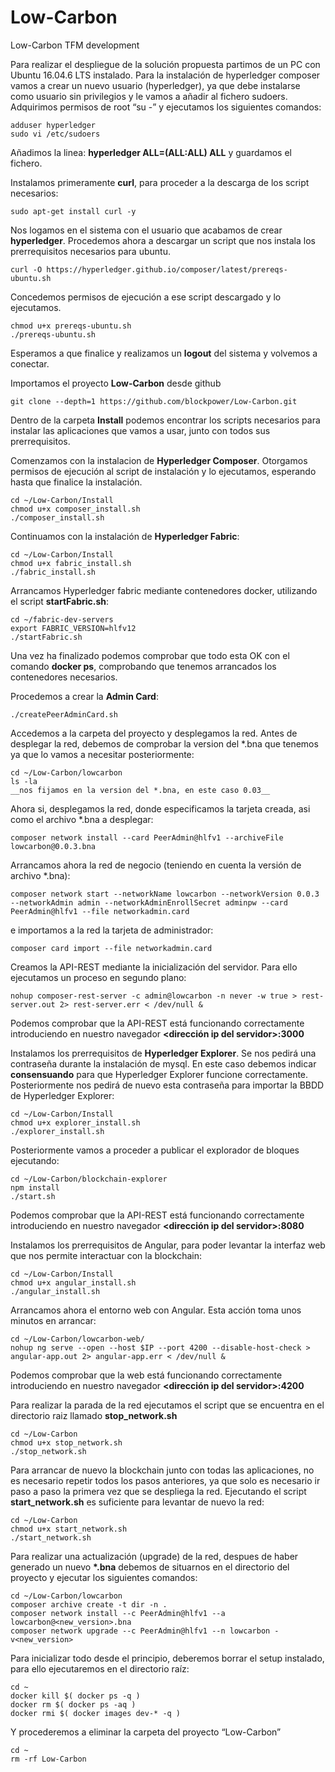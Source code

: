 # Low-Carbon #
Low-Carbon TFM development

Para realizar el despliegue de la solución propuesta partimos de un PC con Ubuntu 16.04.6 LTS instalado.
Para la instalación de hyperledger composer vamos a crear un nuevo usuario (hyperledger), ya que debe instalarse como usuario sin privilegios y le vamos a añadir al fichero sudoers. Adquirimos permisos de root “su -” y ejecutamos los siguientes comandos:

    adduser hyperledger
    sudo vi /etc/sudoers

Añadimos la linea: **hyperledger   ALL=(ALL:ALL) ALL** y guardamos el fichero.

Instalamos primeramente **curl**, para proceder a la descarga de los script necesarios:

    sudo apt-get install curl -y
  
Nos logamos en el sistema con el usuario que acabamos de crear __hyperledger__. Procedemos ahora a descargar un script que nos instala los prerrequisitos necesarios para ubuntu.

    curl -O https://hyperledger.github.io/composer/latest/prereqs-ubuntu.sh 

Concedemos permisos de ejecución a ese script descargado y lo ejecutamos.

    chmod u+x prereqs-ubuntu.sh 
    ./prereqs-ubuntu.sh 

Esperamos a que finalice y realizamos un __logout__ del sistema y volvemos a conectar.

Importamos el proyecto **Low-Carbon** desde github

    git clone --depth=1 https://github.com/blockpower/Low-Carbon.git

Dentro de la carpeta __Install__ podemos encontrar los scripts necesarios para instalar las aplicaciones que vamos a usar, junto con todos sus prerrequisitos. 



Comenzamos con la instalacion de **Hyperledger Composer**. Otorgamos permisos de ejecución al script de instalación  y lo ejecutamos, esperando hasta que finalice la instalación.

    cd ~/Low-Carbon/Install
    chmod u+x composer_install.sh
    ./composer_install.sh

Continuamos con la instalación de **Hyperledger Fabric**:

    cd ~/Low-Carbon/Install
    chmod u+x fabric_install.sh
    ./fabric_install.sh 

Arrancamos Hyperledger fabric mediante contenedores docker, utilizando el script __startFabric.sh__:

    cd ~/fabric-dev-servers 
    export FABRIC_VERSION=hlfv12 
    ./startFabric.sh 
 
Una vez ha finalizado podemos comprobar que todo esta OK con el comando __docker ps__, comprobando que tenemos arrancados los contenedores necesarios.

Procedemos a crear la __Admin Card__:

    ./createPeerAdminCard.sh
 
Accedemos a la carpeta del proyecto y desplegamos la red. Antes de desplegar la red, debemos de comprobar la version del *.bna que tenemos ya que lo vamos a necesitar posteriormente:

    cd ~/Low-Carbon/lowcarbon
    ls -la
    __nos fijamos en la version del *.bna, en este caso 0.03__

Ahora si, desplegamos la red, donde especificamos la tarjeta creada, asi como el archivo *.bna a desplegar:

    composer network install --card PeerAdmin@hlfv1 --archiveFile lowcarbon@0.0.3.bna

Arrancamos ahora la red de negocio (teniendo en cuenta la versión de archivo *.bna):

    composer network start --networkName lowcarbon --networkVersion 0.0.3 --networkAdmin admin --networkAdminEnrollSecret adminpw --card PeerAdmin@hlfv1 --file networkadmin.card

e importamos a la red la tarjeta de administrador:

    composer card import --file networkadmin.card

Creamos la API-REST mediante la inicialización del servidor. Para ello ejecutamos un proceso en segundo plano:

    nohup composer-rest-server -c admin@lowcarbon -n never -w true > rest-server.out 2> rest-server.err < /dev/null &

Podemos comprobar que la API-REST está funcionando correctamente introduciendo en nuestro navegador 
__<dirección ip del servidor>:3000__
 


Instalamos los prerrequisitos de **Hyperledger Explorer**. Se nos pedirá una contraseña durante la instalación de mysql. En este caso debemos indicar __consensuando__ para que Hyperledger Explorer funcione correctamente. Posteriormente nos pedirá de nuevo esta contraseña para importar la BBDD de Hyperledger Explorer:

    cd ~/Low-Carbon/Install
    chmod u+x explorer_install.sh
    ./explorer_install.sh 
 
Posteriormente vamos a proceder a publicar el explorador de bloques ejecutando:

    cd ~/Low-Carbon/blockchain-explorer
    npm install
    ./start.sh
    
Podemos comprobar que la API-REST está funcionando correctamente introduciendo en nuestro navegador 
__<dirección ip del servidor>:8080__


Instalamos los prerrequisitos de Angular, para poder levantar la interfaz web que nos permite interactuar con la blockchain:

    cd ~/Low-Carbon/Install
    chmod u+x angular_install.sh
    ./angular_install.sh 
 
Arrancamos ahora el entorno web con Angular. Esta acción toma unos minutos en arrancar:

    cd ~/Low-Carbon/lowcarbon-web/
    nohup ng serve --open --host $IP --port 4200 --disable-host-check > angular-app.out 2> angular-app.err < /dev/null &

Podemos comprobar que la web está funcionando correctamente introduciendo en nuestro navegador 
__<dirección ip del servidor>:4200__


Para realizar la parada de la red ejecutamos el script que se encuentra en el directorio raiz llamado __stop_network.sh__

    cd ~/Low-Carbon
    chmod u+x stop_network.sh
    ./stop_network.sh
    


Para arrancar de nuevo la blockchain junto con todas las aplicaciones, no es necesario repetir todos los pasos anteriores, ya que solo es necesario ir paso a paso la primera vez que se despliega la red. Ejecutando el script __start_network.sh__ es suficiente para levantar de nuevo la red: 

    cd ~/Low-Carbon
    chmod u+x start_network.sh
    ./start_network.sh



Para realizar una actualización (upgrade) de la red, despues de haber generado un nuevo __*.bna__ debemos de situarnos en el directorio del proyecto y ejecutar los siguientes comandos:

    cd ~/Low-Carbon/lowcarbon
    composer archive create -t dir -n .
    composer network install --c PeerAdmin@hlfv1 --a lowcarbon@<new_version>.bna
    composer network upgrade --c PeerAdmin@hlfv1 --n lowcarbon -v<new_version>
    
    
Para inicializar todo desde el principio, deberemos borrar el setup instalado, para ello ejecutaremos en el directorio raíz:
 
    cd ~
    docker kill $( docker ps -q )
    docker rm $( docker ps -aq )
    docker rmi $( docker images dev-* -q )
  
Y procederemos a eliminar la carpeta del proyecto “Low-Carbon”

    cd ~
    rm -rf Low-Carbon
